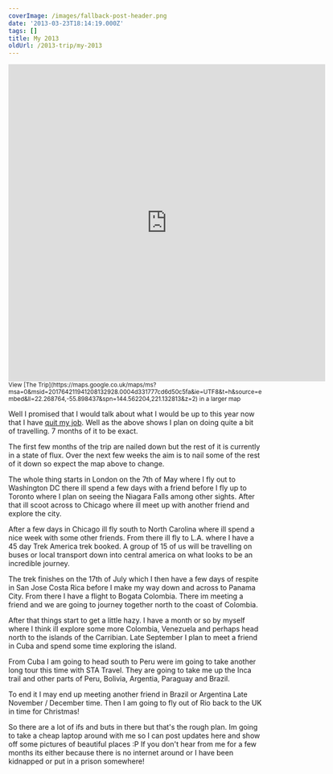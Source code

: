 ```yaml
---
coverImage: /images/fallback-post-header.png
date: '2013-03-23T18:14:19.000Z'
tags: []
title: My 2013
oldUrl: /2013-trip/my-2013
---
```


<iframe src="https://maps.google.co.uk/maps/ms?msa=0&amp;msid=201764211941208132928.0004d331777cd6d50c5fa&amp;ie=UTF8&amp;t=h&amp;source=embed&amp;ll=22.268764,-55.898437&amp;spn=144.562204,221.132813&amp;z=2&amp;output=embed" height="630" width="630" frameborder="0" marginwidth="0" marginheight="0" scrolling="no"></iframe>
<small>View [The Trip](https://maps.google.co.uk/maps/ms?msa=0&amp;msid=201764211941208132928.0004d331777cd6d50c5fa&amp;ie=UTF8&amp;t=h&amp;source=embed&amp;ll=22.268764,-55.898437&amp;spn=144.562204,221.132813&amp;z=2) in a larger map</small>

Well I promised that I would talk about what I would be up to this year now that I have [quit my job](/posts/goodbye-playdemic/). Well as the above shows I plan on doing quite a bit of travelling. 7 months of it to be exact.

<!-- more -->

The first few months of the trip are nailed down but the rest of it is currently in a state of flux. Over the next few weeks the aim is to nail some of the rest of it down so expect the map above to change.

The whole thing starts in London on the 7th of May where I fly out to Washington DC there ill spend a few days with a friend before I fly up to Toronto where I plan on seeing the Niagara Falls among other sights. After that ill scoot across to Chicago where ill meet up with another friend and explore the city.

After a few days in Chicago ill fly south to North Carolina where ill spend a nice week with some other friends. From there ill fly to L.A. where I have a 45 day Trek America trek booked. A group of 15 of us will be travelling on buses or local transport down into central america on what looks to be an incredible journey.

The trek finishes on the 17th of July which I then have a few days of respite in San Jose Costa Rica before I make my way down and across to Panama City. From there I have a flight to Bogata Colombia. There im meeting a friend and we are going to journey together north to the coast of Colombia.

After that things start to get a little hazy. I have a month or so by myself where I think ill explore some more Colombia, Venezuela and perhaps head north to the islands of the Carribian. Late September I plan to meet a friend in Cuba and spend some time exploring the island.

From Cuba I am going to head south to Peru were im going to take another long tour this time with STA Travel. They are going to take me up the Inca trail and other parts of Peru, Bolivia, Argentia, Paraguay and Brazil.

To end it I may end up meeting another friend in Brazil or Argentina Late November / December time. Then I am going to fly out of Rio back to the UK in time for Christmas!

So there are a lot of ifs and buts in there but that's the rough plan. Im going to take a cheap laptop around with me so I can post updates here and show off some pictures of beautiful places :P If you don't hear from me for a few months its either because there is no internet around or I have been kidnapped or put in a prison somewhere!

